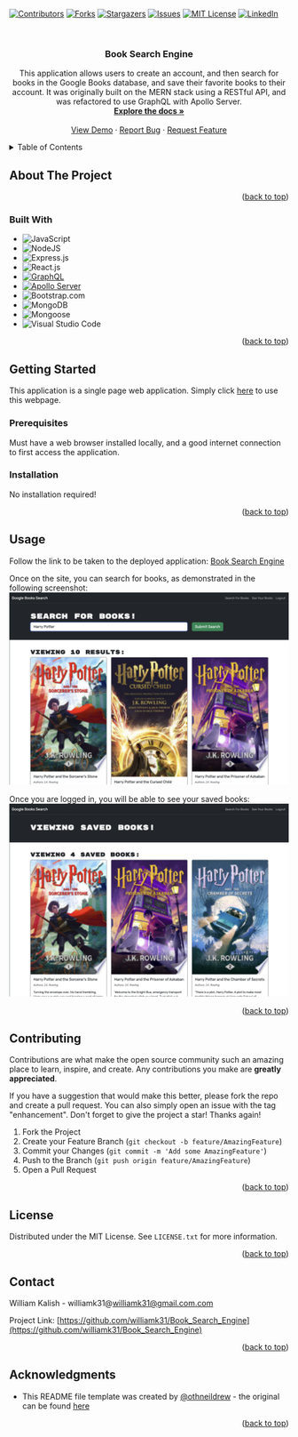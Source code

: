 <!-- Improved compatibility of back to top link: See: https://github.com/othneildrew/Best-README-Template/pull/73 -->
<a name="readme-top"></a>
<!--
*** Thanks for checking out the Best-README-Template. If you have a suggestion
*** that would make this better, please fork the repo and create a pull request
*** or simply open an issue with the tag "enhancement".
*** Don't forget to give the project a star!
*** Thanks again! Now go create something AMAZING! :D
-->



<!-- PROJECT SHIELDS -->
<!--
*** I'm using markdown "reference style" links for readability.
*** Reference links are enclosed in brackets [ ] instead of parentheses ( ).
*** See the bottom of this document for the declaration of the reference variables
*** for contributors-url, forks-url, etc. This is an optional, concise syntax you may use.
*** https://www.markdownguide.org/basic-syntax/#reference-style-links
-->
[![Contributors][contributors-shield]][contributors-url]
[![Forks][forks-shield]][forks-url]
[![Stargazers][stars-shield]][stars-url]
[![Issues][issues-shield]][issues-url]
[![MIT License][license-shield]][license-url]
[![LinkedIn][linkedin-shield]][linkedin-url]



<!-- PROJECT LOGO -->
<br />
<div align="center">
  <a href="https://github.com/williamk31/Book_Search_Engine">
  </a>

<h3 align="center">Book Search Engine</h3>

  <p align="center">
    This application allows users to create an account, and then search for books in the Google Books database, and save their favorite books to their account. It was originally built on the MERN stack using a RESTful API, and was refactored to use GraphQL with Apollo Server.   
    <br />
    <a href="https://github.com/williamk31/Book_Search_Engine"><strong>Explore the docs »</strong></a>
    <br />
    <br />
    <a href="https://github.com/williamk31/Book_Search_Engine">View Demo</a>
    ·
    <a href="https://github.com/williamk31/Book_Search_Engine/issues/new?labels=bug&template=bug-report---.md">Report Bug</a>
    ·
    <a href="https://github.com/williamk31/Book_Search_Engine/issues/new?labels=enhancement&template=feature-request---.md">Request Feature</a>
  </p>
</div>



<!-- TABLE OF CONTENTS -->
<details>
  <summary>Table of Contents</summary>
  <ol>
    <li>
      <a href="#about-the-project">About The Project</a>
      <ul>
        <li><a href="#built-with">Built With</a></li>
      </ul>
    </li>
    <li>
      <a href="#getting-started">Getting Started</a>
      <ul>
        <li><a href="#prerequisites">Prerequisites</a></li>
        <li><a href="#installation">Installation</a></li>
      </ul>
    </li>
    <li><a href="#usage">Usage</a></li>
    <li><a href="#contributing">Contributing</a></li>
    <li><a href="#license">License</a></li>
    <li><a href="#contact">Contact</a></li>
    <li><a href="#acknowledgments">Acknowledgments</a></li>
  </ol>
</details>



<!-- ABOUT THE PROJECT -->
## About The Project

<p align="right">(<a href="#readme-top">back to top</a>)</p>

### Built With

* ![JavaScript][JavaScript-Shield]
* ![NodeJS]
* ![Express.js](https://img.shields.io/badge/express.js-%23404d59.svg?style=for-the-badge&logo=express&logoColor=%2361DAFB)
* ![React.js](https://img.shields.io/badge/React-20232A?style=for-the-badge&logo=react&logoColor=61DAFB)
* [![GraphQL](https://img.shields.io/badge/GraphQL-E10098?logo=graphql&logoColor=white&style=for-the-badge)](https://graphql.org/)
* [![Apollo Server](https://img.shields.io/badge/Apollo_Server-311C87?logo=apollographql&logoColor=white&style=for-the-badge)](https://www.apollographql.com/docs/apollo-server/)
* ![Bootstrap.com]
* ![MongoDB](https://img.shields.io/badge/MongoDB-%234ea94b.svg?style=for-the-badge&logo=mongodb&logoColor=darkgreen)
* ![Mongoose](https://img.shields.io/badge/Mongoose•odm-%234ea94b.svg?style=for-the-badge&logo=mongodb&logoColor=darkgreen)
* ![Visual Studio Code](https://img.shields.io/badge/Visual%20Studio%20Code-0078d7.svg?style=for-the-badge&logo=visual-studio-code&logoColor=white)

<p align="right">(<a href="#readme-top">back to top</a>)</p>



<!-- GETTING STARTED -->
## Getting Started

This application is a single page web application. Simply click [here](https://book-search-engine-ap60.onrender.com/) to use this webpage. 

### Prerequisites

Must have a web browser installed locally, and a good internet connection to first access the application.

### Installation

No installation required!

<p align="right">(<a href="#readme-top">back to top</a>)</p>



<!-- USAGE EXAMPLES -->
## Usage

Follow the link to be taken to the deployed application: [Book Search Engine](https://book-search-engine-ap60.onrender.com/)

Once on the site, you can search for books, as demonstrated in the following screenshot: 
![Search Screenshot](assets/images/search.png)

Once you are logged in, you will be able to see your saved books:
![Saved Books Screenshot](assets/images/saved_books.png)

<p align="right">(<a href="#readme-top">back to top</a>)</p>



<!-- ROADMAP -->

<!-- CONTRIBUTING -->
## Contributing

Contributions are what make the open source community such an amazing place to learn, inspire, and create. Any contributions you make are **greatly appreciated**.

If you have a suggestion that would make this better, please fork the repo and create a pull request. You can also simply open an issue with the tag "enhancement".
Don't forget to give the project a star! Thanks again!

1. Fork the Project
2. Create your Feature Branch (`git checkout -b feature/AmazingFeature`)
3. Commit your Changes (`git commit -m 'Add some AmazingFeature'`)
4. Push to the Branch (`git push origin feature/AmazingFeature`)
5. Open a Pull Request

<p align="right">(<a href="#readme-top">back to top</a>)</p>



<!-- LICENSE -->
## License

Distributed under the MIT License. See `LICENSE.txt` for more information.

<p align="right">(<a href="#readme-top">back to top</a>)</p>



<!-- CONTACT -->
## Contact

William Kalish - williamk31@williamk31@gmail.com.com

Project Link: [https://github.com/williamk31/Book_Search_Engine](https://github.com/williamk31/Book_Search_Engine)

<p align="right">(<a href="#readme-top">back to top</a>)</p>



<!-- ACKNOWLEDGMENTS -->
## Acknowledgments

* This README file template was created by [@othneildrew](https://github.com/othneildrew) - the original can be found [here](https://github.com/othneildrew/Best-README-Template)

<p align="right">(<a href="#readme-top">back to top</a>)</p>



<!-- MARKDOWN LINKS & IMAGES -->
<!-- https://www.markdownguide.org/basic-syntax/#reference-style-links -->
[contributors-shield]: https://img.shields.io/github/contributors/williamk31/PWA-Text_Editor.svg?style=for-the-badge
[contributors-url]: https://github.com/williamk31/Book_Search_Engine/graphs/contributors
[forks-shield]: https://img.shields.io/github/forks/williamk31/PWA-Text_Editor.svg?style=for-the-badge
[forks-url]: https://github.com/williamk31/Book_Search_Engine/network/members
[stars-shield]: https://img.shields.io/github/stars/williamk31/PWA-Text_Editor.svg?style=for-the-badge
[stars-url]: https://github.com/williamk31/Book_Search_Engine/stargazers
[issues-shield]: https://img.shields.io/github/issues/williamk31/PWA-Text_Editor.svg?style=for-the-badge
[issues-url]: https://github.com/williamk31/Book_Search_Engine/issues
[license-shield]: https://img.shields.io/github/license/williamk31/PWA-Text_Editor.svg?style=for-the-badge
[license-url]: https://github.com/williamk31/Book_Search_Engine/blob/master/LICENSE.txt
[linkedin-shield]: https://img.shields.io/badge/-LinkedIn-black.svg?style=for-the-badge&logo=linkedin&colorB=555
[linkedin-url]: https://linkedin.com/in/williamk31
[product-screenshot]: images/screenshot.png
[Next.js]: https://img.shields.io/badge/next.js-000000?style=for-the-badge&logo=nextdotjs&logoColor=white
[Next-url]: https://nextjs.org/
[React.js]: https://img.shields.io/badge/React-20232A?style=for-the-badge&logo=react&logoColor=61DAFB
[React-url]: https://reactjs.org/
[Vue.js]: https://img.shields.io/badge/Vue.js-35495E?style=for-the-badge&logo=vuedotjs&logoColor=4FC08D
[Vue-url]: https://vuejs.org/
[Angular.io]: https://img.shields.io/badge/Angular-DD0031?style=for-the-badge&logo=angular&logoColor=white
[Angular-url]: https://angular.io/
[Svelte.dev]: https://img.shields.io/badge/Svelte-4A4A55?style=for-the-badge&logo=svelte&logoColor=FF3E00
[Svelte-url]: https://svelte.dev/
[Laravel.com]: https://img.shields.io/badge/Laravel-FF2D20?style=for-the-badge&logo=laravel&logoColor=white
[Laravel-url]: https://laravel.com
[Bootstrap.com]: https://img.shields.io/badge/Bootstrap-563D7C?style=for-the-badge&logo=bootstrap&logoColor=white
[Bootstrap-url]: https://getbootstrap.com
[JQuery.com]: https://img.shields.io/badge/jQuery-0769AD?style=for-the-badge&logo=jquery&logoColor=white
[JQuery-url]: https://jquery.com 
[JavaScript-shield]: https://shields.io/badge/JavaScript-F7DF1E?logo=JavaScript&logoColor=000&style=flat-square
[NodeJS]: https://img.shields.io/badge/node.js-6DA55F?style=for-the-badge&logo=node.js&logoColor=white
[Node-url]: https://nodejs.org/en
